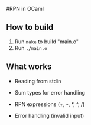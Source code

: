 #RPN in OCaml

## How to build
1) Run `make` to build "main.o"
2) Run `./main.o`

## What works
* Reading from stdin
* Sum types for error handling

* RPN expressions (+, -, \*, ^, /)
* Error handling (invalid input)

